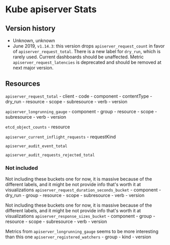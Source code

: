 # Kube apiserver Stats

## Version history

- Unknown, unknown
- June 2019, `v1.14.3`: this version drops `apiserver_request_count` in favor of `apiserver_request_total`. There is a new label for `dry_run`, which is rarely used. Current dashboards should be unaffected. Metric `apiserver_request_latencies` is deprecated and should be removed at next major version.

## Resources

`apiserver_request_total`
    - client
    - code
    - component 
    - contentType
    - dry_run
    - resource
    - scope
    - subresource
    - verb
    - version

`apiserver_longrunning_gauge`
    - component
    - group
    - resource
    - scope
    - subresource
    - verb
    - version

`etcd_object_counts`
    - resource

`apiserver_current_inflight_requests`
    - requestKind

`apiserver_audit_event_total`

`apiserver_audit_requests_rejected_total`





### Not included

Not including these buckets one for now, it is massive because of the different labels, and it might be not provide info that's worth it at visualizations
`apiserver_request_duration_seconds_bucket`
    - component
    - dry_run
    - group
    - resource
    - scope
    - subresource
    - verb
    - version

Not including these buckets one for now, it is massive because of the different labels, and it might be not provide info that's worth it at visualizations
`apiserver_response_sizes_bucket`
    - component
    - group
    - resource
    - scope
    - subresource
    - verb
    - version

Metrics from `apiserver_longrunning_gauge` seems to be more interesting than this one
`apiserver_registered_watchers`
    - group
    - kind
    - version